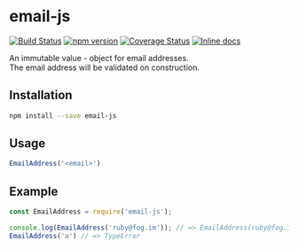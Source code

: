 # email-js
[![Build Status](https://travis-ci.org/bash/email-js.svg?branch=master)](https://travis-ci.org/bash/email-js) 
[![npm version](https://badge.fury.io/js/email-js.svg)](https://badge.fury.io/js/email-js)
[![Coverage Status](https://coveralls.io/repos/bash/email-js/badge.svg?branch=master&service=github)](https://coveralls.io/github/bash/email-js?branch=master)
[![Inline docs](http://inch-ci.org/github/bash/email-js.svg?branch=master&style=shields)](http://inch-ci.org/github/bash/email-js)

An immutable value - object for email addresses.   
The email address will be validated on construction.

## Installation

```bash
npm install --save email-js
```

## Usage

```javascript  
EmailAddress('<email>')
```

## Example

```javascript
const EmailAddress = require('email-js');

console.log(EmailAddress('ruby@fog.im')); // => EmailAddress(ruby@fog.im)
EmailAddress('a') // => TypeError
```
